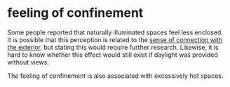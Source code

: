 # feeling of confinement

Some people reported that naturally illuminated spaces
feel less enclosed. It is possible that this perception is related to the 
[sense of connection with the exterior](code=sense_of_connection_with_the_exterior),
but stating this would require further research. Likewise, 
it is hard to know whether this effect would still exist
if daylight was provided without views.

The feeling of confinement is also associated with excessively
hot spaces.